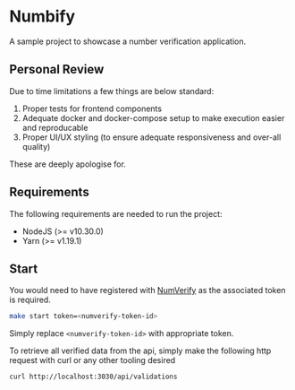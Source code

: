 # Numbify

A sample project to showcase a number verification application.

## Personal Review

Due to time limitations a few things are below standard:

1. Proper tests for frontend components
2. Adequate docker and docker-compose setup to make execution easier and reproducable
3. Proper UI/UX styling (to ensure adequate responsiveness and over-all quality)

These are deeply apologise for.

## Requirements

The following requirements are needed to run the project:

- NodeJS (>= v10.30.0)
- Yarn (>= v1.19.1)

## Start

You would need to have registered with [NumVerify](https://numverify.com/) as the
associated token is required.

```bash
make start token=<numverify-token-id>
```

Simply replace `<numverify-token-id>` with appropriate token.

To retrieve all verified data from the api, simply make the following http request with curl or any other tooling desired


```bash
curl http://localhost:3030/api/validations
```
